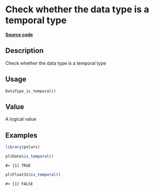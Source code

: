 

# Check whether the data type is a temporal type

[**Source code**](https://github.com/pola-rs/r-polars/tree/d562252dbb77de7e06ca3e6150d74a2c709763bc/R/after-wrappers.R#L20)

## Description

Check whether the data type is a temporal type

## Usage

<pre><code class='language-R'>DataType_is_temporal()
</code></pre>

## Value

A logical value

## Examples

``` r
library(polars)

pl$Date$is_temporal()
```

    #> [1] TRUE

``` r
pl$Float32$is_temporal()
```

    #> [1] FALSE
